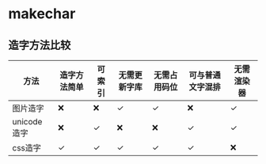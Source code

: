 # makechar
## 造字方法比较
|方法|造字方法简单|可索引|无需更新字库|无需占用码位|可与普通文字混排|无需渲染器|
|----|----------|-----|---------|----------|-------------|--------|
|图片造字|&#10060;|&#10060;|&#10003;|&#10003;|&#10060; |&#10003;|
|unicode造字|&#10060;|&#10003;|&#10060;|&#10060;|&#10003;|&#10003;|
|css造字|&#10003;|&#10003;|&#10003;|&#10003; |&#10003;|&#10060;|
